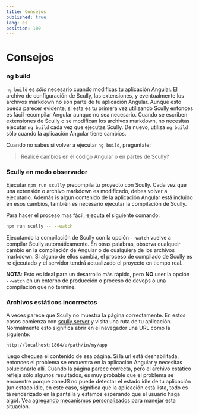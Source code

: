 ```yaml
---
title: Consejos
published: true
lang: es
position: 100
---
```


# Consejos

### ng build

`ng build` es _sólo_ necesario cuando modificas tu aplicación Angular.
El archivo de configuración de Scully, las extensiones, y eventualmente los archivos markdown no son parte de tu aplicación Angular.
Aunque esto pueda parecer evidente, si esta es tu primera vez utilizando Scully entonces es fácil recompilar Angular aunque no sea necesario. Cuando se escriben extensiones de Scully o se modifican los archivos markdown, no necesitas ejecutar `ng build` cada vez que ejecutas Scully. De nuevo, utiliza `ng build` sólo cuando la aplicación Angular tiene cambios.

Cuando no sabes si volver a ejecutar `ng build`, preguntate:

> Realicé cambios en el código Angular o en partes de Scully?

### Scully en modo observador

Ejecutar `npm run scully` precompila tu proyecto con Scully. Cada vez que una extensión o archivo markdown es modificado, debes volver a ejecutarlo. Además is algún contenido de la aplicación Angular está incluido en esos cambios, también es necesario ejecutar la compilación de Scully.

Para hacer el proceso mas fácil, ejecuta el siguiente comando:

```bash
npm run scully -- --watch
```

Ejecutando la compilación de Scully con la opción `--watch` vuelve a compilar Scully automáticamente. En otras palabras, observa cualqueir cambio en la compilación de Angular o de cualquiera de los archivos markdown. Si alguno de ellos cambia, el proceso de compilado de Scully es re ejecutado y el servidor tendrá actualizado el proyecto en tiempo real.

**NOTA**: Esto es ideal para un desarrollo más rápido, pero **NO** user la opción `--watch` en un entorno de producción o proceso de devops o una compilación que no termine.

### Archivos estáticos incorrectos

A veces parece que Scully no muestra la página correctamente. En estos casos comienza con [scully server](/docs/learn/getting-started/serving) y visita una ruta de tu aplicación. Normalmente esto significa abrir en el navegador una URL como la siguiente:

```
http://localhost:1864/a/path/in/my/app
```

luego chequea el contenido de esa página. Si la url está deshabilitada, entonces el problema se encuentra en la aplicación Angular y necesitas solucionarlo allí.
Cuando la página parece correcta, pero el archivo estático refleja sólo algunos resultados, es muy probable que el problema se encuentre porque zoneJS no puede detectar el estado idle de tu aplicación (un estado idle, en este caso, significa que la aplicación está lista, todo es tá renderizado en la pantalla y estamos esperando que el usuario haga algo). Vea [agregando mecanismos personalizados](/docs/Reference/config.md) para manejar esta situación.
